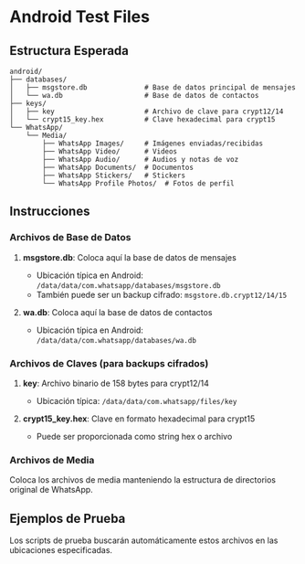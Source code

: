 # Android Test Files

## Estructura Esperada

```
android/
├── databases/
│   ├── msgstore.db              # Base de datos principal de mensajes
│   └── wa.db                    # Base de datos de contactos
├── keys/
│   ├── key                      # Archivo de clave para crypt12/14
│   └── crypt15_key.hex          # Clave hexadecimal para crypt15
└── WhatsApp/
    └── Media/
        ├── WhatsApp Images/     # Imágenes enviadas/recibidas
        ├── WhatsApp Video/      # Videos
        ├── WhatsApp Audio/      # Audios y notas de voz
        ├── WhatsApp Documents/  # Documentos
        ├── WhatsApp Stickers/   # Stickers
        └── WhatsApp Profile Photos/  # Fotos de perfil
```

## Instrucciones

### Archivos de Base de Datos

1. **msgstore.db**: Coloca aquí la base de datos de mensajes
   - Ubicación típica en Android: `/data/data/com.whatsapp/databases/msgstore.db`
   - También puede ser un backup cifrado: `msgstore.db.crypt12/14/15`

2. **wa.db**: Coloca aquí la base de datos de contactos
   - Ubicación típica en Android: `/data/data/com.whatsapp/databases/wa.db`

### Archivos de Claves (para backups cifrados)

1. **key**: Archivo binario de 158 bytes para crypt12/14
   - Ubicación típica: `/data/data/com.whatsapp/files/key`

2. **crypt15_key.hex**: Clave en formato hexadecimal para crypt15
   - Puede ser proporcionada como string hex o archivo

### Archivos de Media

Coloca los archivos de media manteniendo la estructura de directorios original de WhatsApp.

## Ejemplos de Prueba

Los scripts de prueba buscarán automáticamente estos archivos en las ubicaciones especificadas.